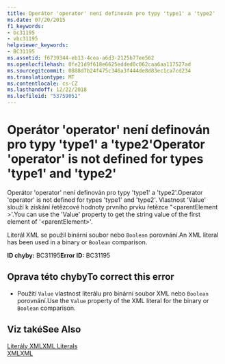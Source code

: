 ```yaml
---
title: Operátor 'operator' není definován pro typy 'type1' a 'type2'
ms.date: 07/20/2015
f1_keywords:
- bc31195
- vbc31195
helpviewer_keywords:
- BC31195
ms.assetid: f6739344-eb13-4cea-a6d3-2125b77ee562
ms.openlocfilehash: 0fe21d9f618e6625edded0c062caa6aa117527ad
ms.sourcegitcommit: 0888d7b24f475c346a3f444de8d83ec1ca7cd234
ms.translationtype: MT
ms.contentlocale: cs-CZ
ms.lasthandoff: 12/22/2018
ms.locfileid: "53759051"
---
```

# <a name="operator-operator-is-not-defined-for-types-type1-and-type2"></a><span data-ttu-id="b6299-102">Operátor 'operator' není definován pro typy 'type1' a 'type2'</span><span class="sxs-lookup"><span data-stu-id="b6299-102">Operator 'operator' is not defined for types 'type1' and 'type2'</span></span>
<span data-ttu-id="b6299-103">Operátor 'operator' není definován pro typy 'type1' a 'type2'.</span><span class="sxs-lookup"><span data-stu-id="b6299-103">Operator 'operator' is not defined for types 'type1' and 'type2'.</span></span> <span data-ttu-id="b6299-104">Vlastnost 'Value' slouží k získání řetězcové hodnoty prvního prvku řetězce "\<parentElement >'.</span><span class="sxs-lookup"><span data-stu-id="b6299-104">You can use the 'Value' property to get the string value of the first element of '\<parentElement>'.</span></span>  
  
 <span data-ttu-id="b6299-105">Literál XML se použil binární soubor nebo `Boolean` porovnání.</span><span class="sxs-lookup"><span data-stu-id="b6299-105">An XML literal has been used in a binary or `Boolean` comparison.</span></span>  
  
 <span data-ttu-id="b6299-106">**ID chyby:** BC31195</span><span class="sxs-lookup"><span data-stu-id="b6299-106">**Error ID:** BC31195</span></span>  
  
## <a name="to-correct-this-error"></a><span data-ttu-id="b6299-107">Oprava této chyby</span><span class="sxs-lookup"><span data-stu-id="b6299-107">To correct this error</span></span>  
  
-   <span data-ttu-id="b6299-108">Použití `Value` vlastnost literálu pro binární soubor XML nebo `Boolean` porovnání.</span><span class="sxs-lookup"><span data-stu-id="b6299-108">Use the `Value` property of the XML literal for the binary or `Boolean` comparison.</span></span>  
  
## <a name="see-also"></a><span data-ttu-id="b6299-109">Viz také</span><span class="sxs-lookup"><span data-stu-id="b6299-109">See Also</span></span>  
 [<span data-ttu-id="b6299-110">Literály XML</span><span class="sxs-lookup"><span data-stu-id="b6299-110">XML Literals</span></span>](../../visual-basic/language-reference/xml-literals/index.md)  
 [<span data-ttu-id="b6299-111">XML</span><span class="sxs-lookup"><span data-stu-id="b6299-111">XML</span></span>](../../visual-basic/programming-guide/language-features/xml/index.md)
